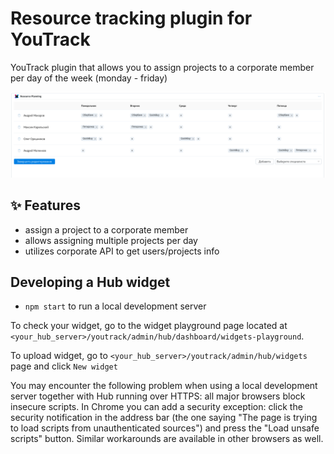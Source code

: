 # Resource tracking plugin for YouTrack

YouTrack plugin that allows you to assign projects to a corporate member
per day of the week (monday - friday)

![](assets/resource-tracking.png)

## ✨ Features
  - assign a project to a corporate member
  - allows assigning multiple projects per day
  - utilizes corporate API to get users/projects info

## Developing a Hub widget

  - `npm start` to run a local development server

To check your widget, go to the widget playground page located at `<your_hub_server>/youtrack/admin/hub/dashboard/widgets-playground`.

To upload widget, go to `<your_hub_server>/youtrack/admin/hub/widgets` page and click `New widget`

You may encounter the following problem when using a local development server together with Hub running over HTTPS: all major browsers block insecure scripts. 
In Chrome you can add a security exception: click the security notification in the address bar (the one saying "The page is trying to load scripts from unauthenticated sources") and 
press the "Load unsafe scripts" button. Similar workarounds are available in other browsers as well.
